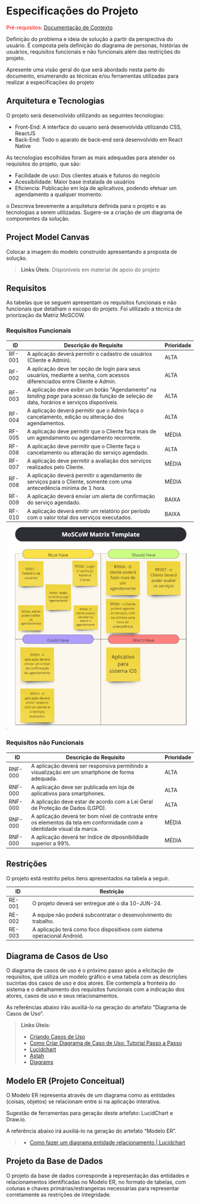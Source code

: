 # Especificações do Projeto

<span style="color:red">Pré-requisitos: <a href="1-Documentação de Contexto.md"> Documentação de Contexto</a></span>

Definição do problema e ideia de solução a partir da perspectiva do usuário. É composta pela definição do  diagrama de personas, histórias de usuários, requisitos funcionais e não funcionais além das restrições do projeto.

Apresente uma visão geral do que será abordado nesta parte do documento, enumerando as técnicas e/ou ferramentas utilizadas para realizar a especificações do projeto

## Arquitetura e Tecnologias

O projeto será desenvolvido utilizando as seguintes tecnologias:

- Front-End: A interface do usuario será desenvolvida utilizando CSS, ReactJS
- Back-End: Todo o aparato de back-end será desenvolvido em React Native

As tecnologias escolhidas foram as mais adequadas para atender os requisitos do projeto, que são:

- Facilidade de uso: Dos clientes atuais e futuros do negócio
- Acessibilidade: Maior base instalada de usuários
- Eficiencia: Publicação em loja de aplicativos, podendo efetuar um agendamento a qualquer momento.

o	Descreva brevemente a arquitetura definida para o projeto e as tecnologias a serem utilizadas. Sugere-se a criação de um diagrama de componentes da solução.

## Project Model Canvas

Colocar a imagem do modelo construído apresentando a proposta de solução.

> **Links Úteis**:
> Disponíveis em material de apoio do projeto

## Requisitos

As tabelas que se seguem apresentam os requisitos funcionais e não funcionais que detalham o escopo do projeto.
Foi utilizado a técnica de priorização da Matriz MoSCOW.

### Requisitos Funcionais

|ID    | Descrição do Requisito  | Prioridade |
|------|-----------------------------------------|----|
|RF-001| A aplicação deverá permitir o cadastro de usuários (Cliente e Admin).| ALTA | 
|RF-002| A aplicação deve ter opção de login para seus usuários, mediante a senha, com acessos diferenciados entre Cliente e Admin. | ALTA |
|RF-003| A aplicação deve exibir um botão "Agendamento" na <i>landing page</i> para acesso da função de seleção de data, horários e serviços disponíveis. | ALTA |
|RF-004| A aplicação deverá permitir que o Admin faça o cancelamento, edição ou alteração dos agendamentos. | ALTA |
|RF-005| A aplicação deve permitir que o Cliente faça mais de um agendamento ou agendamento recorrente. | MÉDIA |
|RF-006| A aplicação deve permitir que o Cliente faça o cancelamento ou alteração do serviço agendado. | ALTA |
|RF-007| A aplicação deve permitir a avaliação dos serviços realizados pelo Cliente. | MÉDIA |
|RF-008| A aplicação deverá permitir o agendamento de serviços para o Cliente, somente com uma antecedência minima de 1 hora. | MÉDIA |
|RF-009| A aplicação deverá enviar um alerta de confirmação do serviço agendado. | BAIXA |
|RF-010| A aplicação deverá emitir um relatório por período com o valor total dos serviços executados. | BAIXA |

<img src="./img/MoSCoW Method.jpg">

### Requisitos não Funcionais

|ID     | Descrição do Requisito  |Prioridade |
|-------|-------------------------|----|
|RNF-000| A aplicação deverá ser responsiva permitindo a visualização em um smartphone de forma adequada. |  ALTA | 
|RNF-000| A aplicação deve ser publicada em loja de aplicativos para smartphones.|  ALTA |
|RNF-000| A aplicação deve estar de acordo com a Lei Geral de Proteção de Dados (LGPD).|  ALTA |
|RNF-000| A aplicação deverá ter bom nível de contraste entre os elementos da tela em conformidade com a identidade visual da marca.|  MÉDIA |
|RNF-000| A aplicação deverá ter índice de diposnibildiade superior a 99%.|  MÉDIA |


## Restrições

O projeto está restrito pelos itens apresentados na tabela a seguir.

|ID| Restrição                                             |
|--|-------------------------------------------------------|
|RE-001| O projeto deverá ser entregue até o dia 10-JUN-24. |
|RE-002| A equipe não poderá subcontratar o desenvolvimento do trabalho.       |
|RE-003| A aplicação terá como foco dispositivos com sistema operacional Android.|



## Diagrama de Casos de Uso

O diagrama de casos de uso é o próximo passo após a elicitação de requisitos, que utiliza um modelo gráfico e uma tabela com as descrições sucintas dos casos de uso e dos atores. Ele contempla a fronteira do sistema e o detalhamento dos requisitos funcionais com a indicação dos atores, casos de uso e seus relacionamentos. 

As referências abaixo irão auxiliá-lo na geração do artefato “Diagrama de Casos de Uso”.

> **Links Úteis**:
> - [Criando Casos de Uso](https://www.ibm.com/docs/pt-br/elm/6.0?topic=requirements-creating-use-cases)
> - [Como Criar Diagrama de Caso de Uso: Tutorial Passo a Passo](https://gitmind.com/pt/fazer-diagrama-de-caso-uso.html/)
> - [Lucidchart](https://www.lucidchart.com/)
> - [Astah](https://astah.net/)
> - [Diagrams](https://app.diagrams.net/)

## Modelo ER (Projeto Conceitual)

O Modelo ER representa através de um diagrama como as entidades (coisas, objetos) se relacionam entre si na aplicação interativa.

Sugestão de ferramentas para geração deste artefato: LucidChart e Draw.io.

A referência abaixo irá auxiliá-lo na geração do artefato “Modelo ER”.

> - [Como fazer um diagrama entidade relacionamento | Lucidchart](https://www.lucidchart.com/pages/pt/como-fazer-um-diagrama-entidade-relacionamento)

## Projeto da Base de Dados

O projeto da base de dados corresponde à representação das entidades e relacionamentos identificadas no Modelo ER, no formato de tabelas, com colunas e chaves primárias/estrangeiras necessárias para representar corretamente as restrições de integridade.
